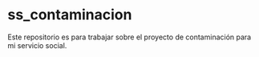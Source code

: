 # ss_contaminacion
Este repositorio es para trabajar sobre el proyecto de contaminación para mi servicio social. 

